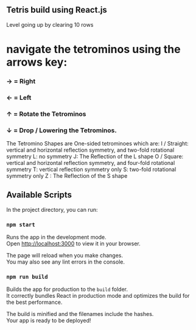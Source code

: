 ## Tetris build using React.js

Level going up by clearing 10 rows

# navigate the tetrominos using the arrows key:
### -> = Right
### <- = Left
### ↑ = Rotate the Tetrominos
### ↓ = Drop / Lowering the Tetrominos.

The Tetromino Shapes are One-sided tetrominoes which are: 
I / Straight: vertical and horizontal reflection symmetry, and two-fold rotational symmetry
L: no symmetry
J: The Reflection of the L shape
O / Square: vertical and horizontal reflection symmetry, and four-fold rotational symmetry
T: vertical reflection symmetry only
S: two-fold rotational symmetry only
Z : The Reflection of the S shape



## Available Scripts

In the project directory, you can run:

### `npm start`

Runs the app in the development mode.\
Open [http://localhost:3000](http://localhost:3000) to view it in your browser.

The page will reload when you make changes.\
You may also see any lint errors in the console.


### `npm run build`

Builds the app for production to the `build` folder.\
It correctly bundles React in production mode and optimizes the build for the best performance.

The build is minified and the filenames include the hashes.\
Your app is ready to be deployed!





